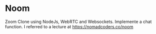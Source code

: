 # Noom

Zoom Clone using NodeJs, WebRTC and Websockets. 
Implemente a chat function. 
I referred to a lecture at https://nomadcoders.co/noom  
